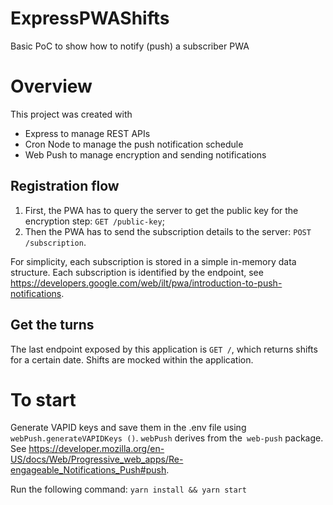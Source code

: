 # ExpressPWAShifts
Basic PoC to show how to notify (push) a subscriber PWA

# Overview
This project was created with
- Express to manage REST APIs
- Cron Node to manage the push notification schedule
- Web Push to manage encryption and sending notifications

## Registration flow
1) First, the PWA has to query the server to get the public key for the encryption step: `GET /public-key`;
2) Then the PWA has to send the subscription details to the server: `POST /subscription`.

For simplicity, each subscription is stored in a simple in-memory data structure. Each subscription is identified by the endpoint, see https://developers.google.com/web/ilt/pwa/introduction-to-push-notifications.

## Get the turns
The last endpoint exposed by this application is `GET /`, which returns shifts for a certain date. Shifts are mocked within the application.

# To start
Generate VAPID keys and save them in the .env file using `webPush.generateVAPIDKeys ()`. `webPush` derives from the` web-push` package. See https://developer.mozilla.org/en-US/docs/Web/Progressive_web_apps/Re-engageable_Notifications_Push#push.

Run the following command: `yarn install && yarn start`
